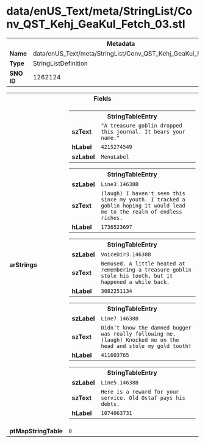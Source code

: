 <h1>data/enUS_Text/meta/StringList/Conv_QST_Kehj_GeaKul_Fetch_03.stl</h1><table><tr><th colspan="100%">Metadata</th></tr><tr><td><b>Name</b></td><td>data/enUS_Text/meta/StringList/Conv_QST_Kehj_GeaKul_Fetch_03.stl</td></tr><tr><td><b>Type</b></td><td>StringListDefinition</td></tr><tr><td><b>SNO ID</b></td><td>1262124</td></tr></table>

<table><tr><th colspan="100%">Fields</th></tr><tr><td><b>arStrings</b></td><td><table><tr><th colspan="100%">StringTableEntry</th></tr><tr><td><b>szText</b></td><td><code>"A treasure goblin dropped this journal. It bears your name."</code></td></tr><tr><td><b>hLabel</b></td><td><code>4215274549</code></td></tr><tr><td><b>szLabel</b></td><td><code>MenuLabel</code></td></tr></table>


<table><tr><th colspan="100%">StringTableEntry</th></tr><tr><td><b>szLabel</b></td><td><code>Line3.14638B</code></td></tr><tr><td><b>szText</b></td><td><code>(laugh) I haven't seen this since my youth. I tracked a goblin hoping it would lead me to the realm of endless riches.</code></td></tr><tr><td><b>hLabel</b></td><td><code>1736523697</code></td></tr></table>


<table><tr><th colspan="100%">StringTableEntry</th></tr><tr><td><b>szLabel</b></td><td><code>VoiceDir3.14638B</code></td></tr><tr><td><b>szText</b></td><td><code>Bemused. A little heated at remembering a treasure goblin stole his tooth, but it happened a while back.</code></td></tr><tr><td><b>hLabel</b></td><td><code>3082251134</code></td></tr></table>


<table><tr><th colspan="100%">StringTableEntry</th></tr><tr><td><b>szLabel</b></td><td><code>Line7.14638B</code></td></tr><tr><td><b>szText</b></td><td><code>Didn’t know the damned bugger was really following me. (laugh) Knocked me on the head and stole my gold tooth!</code></td></tr><tr><td><b>hLabel</b></td><td><code>411603765</code></td></tr></table>


<table><tr><th colspan="100%">StringTableEntry</th></tr><tr><td><b>szLabel</b></td><td><code>Line5.14638B</code></td></tr><tr><td><b>szText</b></td><td><code>Here is a reward for your service. Old Ostaf pays his debts.</code></td></tr><tr><td><b>hLabel</b></td><td><code>1074063731</code></td></tr></table>


</td></tr><tr><td><b>ptMapStringTable</b></td><td><code>0</code></td></tr></table>

